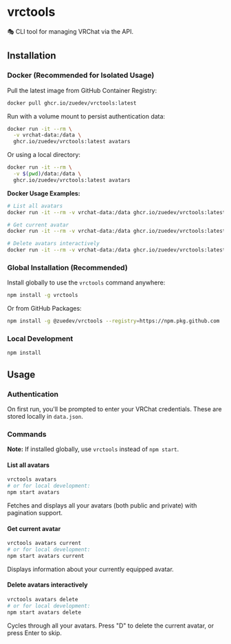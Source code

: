 # vrctools

🎭 CLI tool for managing VRChat via the API.

## Installation

### Docker (Recommended for Isolated Usage)

Pull the latest image from GitHub Container Registry:

```bash
docker pull ghcr.io/zuedev/vrctools:latest
```

Run with a volume mount to persist authentication data:

```bash
docker run -it --rm \
  -v vrchat-data:/data \
  ghcr.io/zuedev/vrctools:latest avatars
```

Or using a local directory:

```bash
docker run -it --rm \
  -v $(pwd)/data:/data \
  ghcr.io/zuedev/vrctools:latest avatars
```

**Docker Usage Examples:**

```bash
# List all avatars
docker run -it --rm -v vrchat-data:/data ghcr.io/zuedev/vrctools:latest avatars

# Get current avatar
docker run -it --rm -v vrchat-data:/data ghcr.io/zuedev/vrctools:latest avatars current

# Delete avatars interactively
docker run -it --rm -v vrchat-data:/data ghcr.io/zuedev/vrctools:latest avatars delete
```

### Global Installation (Recommended)

Install globally to use the `vrctools` command anywhere:

```bash
npm install -g vrctools
```

Or from GitHub Packages:

```bash
npm install -g @zuedev/vrctools --registry=https://npm.pkg.github.com
```

### Local Development

```bash
npm install
```

## Usage

### Authentication

On first run, you'll be prompted to enter your VRChat credentials. These are stored locally in `data.json`.

### Commands

**Note:** If installed globally, use `vrctools` instead of `npm start`.

#### List all avatars

```bash
vrctools avatars
# or for local development:
npm start avatars
```

Fetches and displays all your avatars (both public and private) with pagination support.

#### Get current avatar

```bash
vrctools avatars current
# or for local development:
npm start avatars current
```

Displays information about your currently equipped avatar.

#### Delete avatars interactively

```bash
vrctools avatars delete
# or for local development:
npm start avatars delete
```

Cycles through all your avatars. Press "D" to delete the current avatar, or press Enter to skip.

